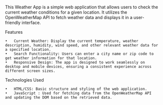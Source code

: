 
This Weather App is a simple web application that allows users to check the current weather conditions for a given location. It utilizes the OpenWeatherMap API to fetch weather data and displays it in a user-friendly interface.

Features

	•	Current Weather: Display the current temperature, weather description, humidity, wind speed, and other relevant weather data for a specified location.
	•	Search Functionality: Users can enter a city name or zip code to get weather information for that location.
	•	Responsive Design: The app is designed to work seamlessly on desktop and mobile devices, ensuring a consistent experience across different screen sizes.

Technologies Used

	•	HTML/CSS: Basic structure and styling of the web application.
	•	JavaScript : Used for fetching data from the OpenWeatherMap API and updating the DOM based on the retrieved data.


